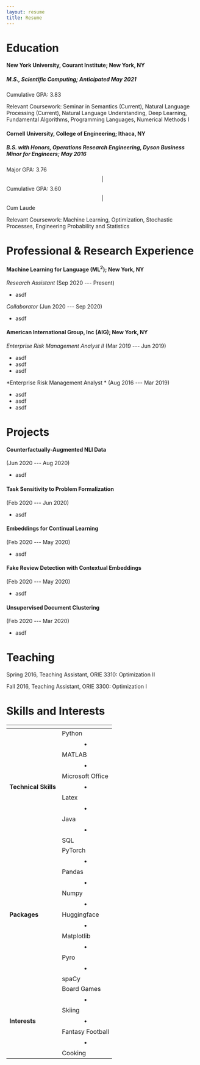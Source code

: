 ```yaml
---
layout: resume
title: Resume
---
```


# Education

#### **New York University, Courant Institute**; New York, NY

##### ***M.S., Scientific Computing***; Anticipated May 2021

Cumulative GPA: 3.83

Relevant Coursework: Seminar in Semantics (Current), Natural Language Processing (Current), Natural Language Understanding, Deep Learning, Fundamental Algorithms, Programming Languages, Numerical Methods I

#### **Cornell University, College of Engineering**; Ithaca, NY

##### ***B.S. with Honors, Operations Research Engineering,*** *Dyson Business Minor for Engineers*; May 2016

Major GPA: 3.76 $$\vert$$ Cumulative GPA: 3.60 $$\vert$$ Cum Laude

Relevant Coursework: Machine Learning, Optimization, Stochastic Processes, Engineering Probability and Statistics

# Professional \& Research Experience

#### Machine Learning for Language (ML<sup>2</sup>); New York, NY

*Research Assistant* (Sep 2020 --- Present)

- asdf

*Collaborator* (Jun 2020 --- Sep 2020)

- asdf

#### American International Group, Inc (AIG); New York, NY

*Enterprise Risk Management Analyst II* (Mar 2019 --- Jun 2019)

- asdf
- asdf
- asdf

*Enterprise Risk Management Analyst * (Aug 2016 --- Mar 2019)

- asdf
- asdf
- asdf

# Projects

#### Counterfactually-Augmented NLI Data

(Jun 2020 --- Aug 2020)

- asdf

#### Task Sensitivity to Problem Formalization

(Feb 2020 --- Jun 2020)

- asdf

#### Embeddings for Continual Learning

(Feb 2020 --- May 2020)

- asdf

#### Fake Review Detection with Contextual Embeddings

(Feb 2020 --- May 2020)

- asdf

#### Unsupervised Document Clustering

(Feb 2020 --- Mar 2020)

- asdf

# Teaching

Spring 2016, Teaching Assistant, ORIE 3310: Optimization II

Fall 2016, Teaching Assistant, ORIE 3300: Optimization I

# Skills and Interests

| <!-- -->             | <!-- -->                                                     |
| -------------------- | ------------------------------------------------------------ |
| **Technical Skills** | Python $$\bullet$$ MATLAB $$\bullet$$ Microsoft Office $$\bullet$$ Latex $$\bullet$$ Java $$\bullet$$ SQL |
| **Packages**         | PyTorch $$\bullet$$ Pandas $$\bullet$$ Numpy $$\bullet$$ Huggingface $$\bullet$$ Matplotlib $$\bullet$$ Pyro $$\bullet$$ spaCy |
| **Interests**        | Board Games $$\bullet$$ Skiing $$\bullet$$ Fantasy Football $$\bullet$$ Cooking |

